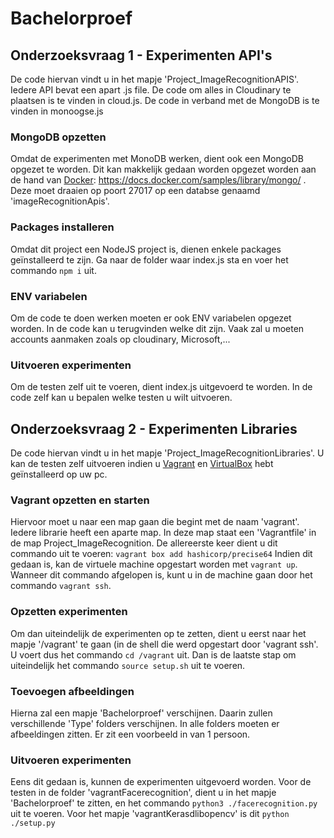 # Bachelorproef

## Onderzoeksvraag 1 - Experimenten API's

De code hiervan vindt u in het mapje 'Project_ImageRecognitionAPIS'.
Iedere API bevat een apart .js file. De code om alles in Cloudinary te plaatsen is te vinden in cloud.js.
De code in verband met de MongoDB is te vinden in monoogse.js

### MongoDB opzetten

Omdat de experimenten met MonoDB werken, dient ook een MongoDB opgezet te worden. Dit kan makkelijk gedaan worden opgezet worden aan de hand van [Docker](https://docs.docker.com/samples/library/mongo/): https://docs.docker.com/samples/library/mongo/ . Deze moet draaien op poort 27017 op een databse genaamd 'imageRecognitionApis'.

### Packages installeren

Omdat dit project een NodeJS project is, dienen enkele packages geïnstalleerd te zijn. Ga naar de folder waar index.js sta en voer het commando `npm i` uit.

### ENV variabelen

Om de code te doen werken moeten er ook ENV variabelen opgezet worden. In de code kan u terugvinden welke dit zijn. Vaak zal u moeten accounts aanmaken zoals op cloudinary, Microsoft,...

### Uitvoeren experimenten

Om de testen zelf uit te voeren, dient index.js uitgevoerd te worden. In de code zelf kan u bepalen welke testen u wilt uitvoeren.

## Onderzoeksvraag 2 - Experimenten Libraries

De code hiervan vindt u in het mapje 'Project_ImageRecognitionLibraries'.
U kan de testen zelf uitvoeren indien u [Vagrant](https://www.vagrantup.com/) en [VirtualBox](https://www.virtualbox.org/wiki/Downloads) hebt
geïnstalleerd op uw pc.

### Vagrant opzetten en starten

Hiervoor moet u naar een map gaan die begint met de naam 'vagrant'. Iedere librarie heeft een aparte map. In deze map staat een 'Vagrantfile' in de map Project_ImageRecognition.
De allereerste keer dient u dit commando uit te voeren: `vagrant box add hashicorp/precise64`
Indien dit gedaan is, kan de virtuele machine opgestart worden met `vagrant up`.
Wanneer dit commando afgelopen is, kunt u in de machine gaan door het commando `vagrant ssh`.

### Opzetten experimenten

Om dan uiteindelijk de experimenten op te zetten, dient u eerst naar het mapje '/vagrant' te gaan (in de shell die werd opgestart door 'vagrant ssh'. U voert dus het commando `cd /vagrant` uit. Dan is de laatste stap om uiteindelijk het commando `source setup.sh` uit te voeren.

### Toevoegen afbeeldingen

Hierna zal een mapje 'Bachelorproef' verschijnen. Daarin zullen verschillende 'Type' folders verschijnen. In alle folders moeten er afbeeldingen zitten. Er zit een voorbeeld in van 1 persoon.

### Uitvoeren experimenten

Eens dit gedaan is, kunnen de experimenten uitgevoerd worden.
Voor de testen in de folder 'vagrantFacerecognition', dient u in het mapje 'Bachelorproef' te zitten, en het commando `python3 ./facerecognition.py` uit te voeren. Voor het mapje 'vagrantKerasdlibopencv' is dit `python ./setup.py`
